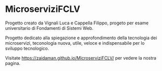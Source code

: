 # MicroserviziFCLV
Progetto creato da Vignali Luca e Cappella Filippo, progeto per esame universitario di Fondamenti di Sistemi Web.

Progetto dedicato alla spiegazione e approfondimento della tecnologia dei microservizi, teconologia nuova, utile,
veloce e indispensabile per lo sviluppo tecnologico.

Visitate https://zaidaman.github.io/MicroserviziFCLV/ per vedere la nostra pagina.
